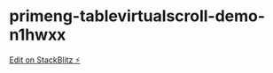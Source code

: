 # primeng-tablevirtualscroll-demo-n1hwxx

[Edit on StackBlitz ⚡️](https://stackblitz.com/edit/primeng-tablevirtualscroll-demo-n1hwxx)